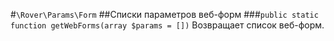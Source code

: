 #`\Rover\Params\Form` 
##Списки параметров веб-форм 
###`public static function getWebForms(array $params = [])`
Возвращает список веб-форм.